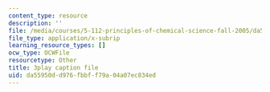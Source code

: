 ```yaml
---
content_type: resource
description: ''
file: /media/courses/5-112-principles-of-chemical-science-fall-2005/da55950dd976fbbff79a04a07ec834ed_MRJUxK-hhYw.srt
file_type: application/x-subrip
learning_resource_types: []
ocw_type: OCWFile
resourcetype: Other
title: 3play caption file
uid: da55950d-d976-fbbf-f79a-04a07ec834ed
---
```

